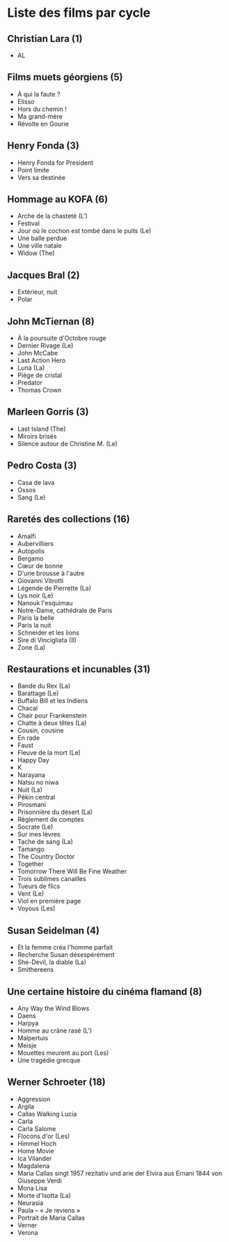 # Liste des films par cycle

## Christian Lara (1)

  * AL

## Films muets géorgiens (5)

  * À qui la faute ?  
  * Elisso  
  * Hors du chemin !  
  * Ma grand-mère  
  * Révolte en Gourie

## Henry Fonda (3)

  * Henry Fonda for President  
  * Point limite  
  * Vers sa destinée

## Hommage au KOFA (6)

  * Arche de la chasteté (L')  
  * Festival  
  * Jour où le cochon est tombé dans le puits (Le)  
  * Une balle perdue  
  * Une ville natale  
  * Widow (The)

## Jacques Bral (2)

  * Extérieur, nuit  
  * Polar

## John McTiernan (8)

  * À la poursuite d'Octobre rouge  
  * Dernier Rivage (Le)  
  * John McCabe  
  * Last Action Hero  
  * Luna (La)  
  * Piège de cristal  
  * Predator  
  * Thomas Crown

## Marleen Gorris (3)

  * Last Island (The)  
  * Miroirs brisés  
  * Silence autour de Christine M. (Le)

## Pedro Costa (3)

  * Casa de lava  
  * Ossos  
  * Sang (Le)

## Raretés des collections (16)

  * Amalfi  
  * Aubervilliers  
  * Autopolis  
  * Bergamo  
  * Cœur de bonne  
  * D'une brousse à l'autre  
  * Giovanni Vitrotti  
  * Légende de Pierrette (La)  
  * Lys noir (Le)  
  * Nanouk l'esquimau  
  * Notre-Dame, cathédrale de Paris  
  * Paris la belle  
  * Paris la nuit  
  * Schneider et les lions  
  * Sire di Vincigliata (Il)  
  * Zone (La)

## Restaurations et incunables (31)

  * Bande du Rex (La)  
  * Barattage (Le)  
  * Buffalo Bill et les Indiens  
  * Chacal  
  * Chair pour Frankenstein  
  * Chatte à deux têtes (La)  
  * Cousin, cousine  
  * En rade  
  * Faust  
  * Fleuve de la mort (Le)  
  * Happy Day  
  * K  
  * Narayana  
  * Natsu no niwa  
  * Nuit (La)  
  * Pékin central  
  * Pirosmani  
  * Prisonnière du désert (La)  
  * Règlement de comptes  
  * Socrate (Le)  
  * Sur mes lèvres  
  * Tache de sang (La)  
  * Tamango  
  * The Country Doctor  
  * Together  
  * Tomorrow There Will Be Fine Weather  
  * Trois sublimes canailles  
  * Tueurs de flics  
  * Vent (Le)  
  * Viol en première page  
  * Voyous (Les)

## Susan Seidelman (4)

  * Et la femme créa l'homme parfait  
  * Recherche Susan désespérément  
  * She-Devil, la diable (La)  
  * Smithereens

## Une certaine histoire du cinéma flamand (8)

  * Any Way the Wind Blows  
  * Daens  
  * Harpya  
  * Homme au crâne rasé (L')  
  * Malpertuis  
  * Meisje  
  * Mouettes meurent au port (Les)  
  * Une tragédie grecque

## Werner Schroeter (18)

  * Aggression  
  * Argila  
  * Callas Walking Lucia  
  * Carla  
  * Carla Salome  
  * Flocons d'or (Les)  
  * Himmel Hoch  
  * Home Movie  
  * Ica Vilander  
  * Magdalena  
  * Maria Callas singt 1957 rezitativ und arie der Elvira aus Ernani 1844 von Giuseppe Verdi  
  * Mona Lisa  
  * Morte d'Isotta (La)  
  * Neurasia  
  * Paula – « Je reviens »  
  * Portrait de Maria Callas  
  * Verner  
  * Verona  
